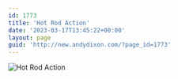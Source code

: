 ```yaml
---
id: 1773
title: 'Hot Rod Action'
date: '2023-03-17T13:45:22+00:00'
layout: page
guid: 'http://new.andydixon.com/?page_id=1773'
---
```


![Hot Rod Action](https://i0.wp.com/assets.g8x2.ldn.idrivee2-23.com/posters/Hot%20Rod%20Action%2001.jpg?w=1200&ssl=1 "Hot Rod Action")